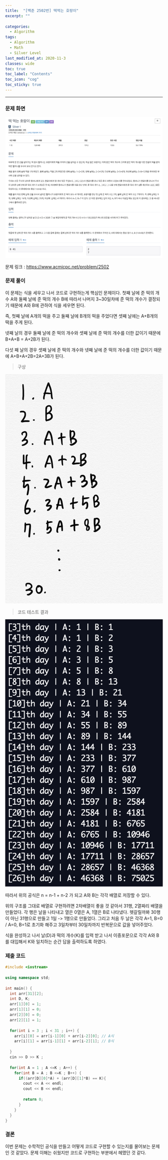 ```yaml
---
title:  "[백준 2502번] 떡먹는 호랑이"
excerpt: ""

categories:
  - Algorithm
tags:
  - Algorithm
  - Math
  - Silver Level
last_modified_at: 2020-11-3 
classes: wide
toc: true
toc_label: "Contents"
toc_icon: "cog"
toc_sticky: true
---
```


---


### 문제 화면

![BOJ](/assets/images/BOJ/2502/www.acmicpc.net_problem_2502.jpg)



문제 링크 : <https://www.acmicpc.net/problem/2502> 



### 문제 풀이

이 문제는 식을 세우고 나서 코드로 구현하는게 핵심인 문제이다. 첫째 날에 준 떡의 개수 A와 둘째 날에 준 떡의 개수 B에 따라서 나머지 3~30일차에 준 떡의 개수가 결정되기 때문에 A와 B에 관하여 식을 세우면 된다. 

즉, 첫째 날에 A개의 떡을 주고 둘째 날에 B개의 떡을 주었다면 셋째 날에는 A+B개의 떡을 주게 된다. 

넷째 날의 경우 둘째 날에 준 떡의 개수와 셋째 날에 준 떡의 개수를 더한 값이기 때문에 B+A+B = A+2B가 된다. 

다섯 째 날의 경우 셋째 날에 준 떡의 개수와 넷째 날에 준 떡의 개수를 더한 값이기 때문에 A+B+A+2B=2A+3B가 된다.  

> 구상

![BOJ](/assets/images/BOJ/2502/1.jpg)



> 코드 테스트 결과

![BOJ](/assets/images/BOJ/2502/2.jpg)



따라서 위의 공식은 n = n-1 + n-2 가 되고 A와 B는 각각 배열로 저장할 수 있다. 

위의 구조를 그대로 배열로 구현하려면 2차배열이 좋을 것 같아서 31행, 2열짜리 배열을 만들었다. 각 행은 날을 나타내고 열은 0열은 A, 1열은 B로 나타냈다. 헷갈릴까봐 30행이 아닌 31행으로 만들고 1일 -> 1행으로 만들었다. 그리고 처음 두 날은 각각 A=1, B=0 / A=0, B=1로 초기화 해주고 3일차부터 30일차까지 반복문으로 값을 넣어주었다. 

식을 완성하고 나서 날(D)과 떡의 개수(K)를 입력 받고 나서 이중포문으로 각각 A와 B를 대입해서 K와 일치하는 순간 답을 출력하도록 하였다. 

 

### 제출 코드

```c++
#include <iostream>

using namespace std;

int main() {
  int arr[31][2];
  int D, K;
  arr[1][0] = 1;
  arr[1][1] = 0;
  arr[2][0] = 0;
  arr[2][1] = 1;

  for(int i = 3 ; i < 31 ; i++) {
    arr[i][0] = arr[i-1][0] + arr[i-2][0]; // A식
    arr[i][1] = arr[i-1][1] + arr[i-2][1]; // B식

  }
  cin >> D >> K ;

  for(int A = 1 ; A <=K ; A++) {
    for(int B = A ; B <=K ; B++) {
      if((arr[D][0]*A) + (arr[D][1]*B) == K){
        cout << A << endl;
        cout << B << endl;

        return 0;
      }
    }
  }
}
```



### 결론

이번 문제는 수학적인 공식을 만들고 어떻게 코드로 구현할 수 있는지를 물어보는 문제인 것 같았다. 문제 이해는 쉬웠지만 코드로 구현하는 부분에서 헤맸던 것 같다. 


